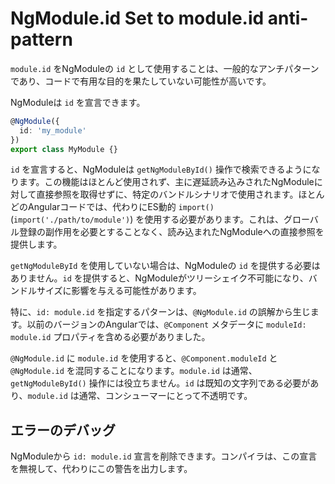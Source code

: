 # NgModule.id Set to module.id anti-pattern

`module.id` をNgModuleの `id` として使用することは、一般的なアンチパターンであり、コードで有用な目的を果たしていない可能性が高いです。

NgModuleは `id` を宣言できます。

```typescript
@NgModule({
  id: 'my_module'
})
export class MyModule {}
```

`id` を宣言すると、NgModuleは `getNgModuleById()` 操作で検索できるようになります。この機能はほとんど使用されず、主に遅延読み込みされたNgModuleに対して直接参照を取得せずに、特定のバンドルシナリオで使用されます。ほとんどのAngularコードでは、代わりにES動的 `import()` (`import('./path/to/module')`) を使用する必要があります。これは、グローバル登録の副作用を必要とすることなく、読み込まれたNgModuleへの直接参照を提供します。

`getNgModuleById` を使用していない場合は、NgModuleの `id` を提供する必要はありません。`id` を提供すると、NgModuleがツリーシェイク不可能になり、バンドルサイズに影響を与える可能性があります。

特に、`id: module.id` を指定するパターンは、`@NgModule.id` の誤解から生じます。以前のバージョンのAngularでは、`@Component` メタデータに `moduleId: module.id` プロパティを含める必要がありました。

`@NgModule.id` に `module.id` を使用すると、`@Component.moduleId` と `@NgModule.id` を混同することになります。`module.id` は通常、`getNgModuleById()` 操作には役立ちません。`id` は既知の文字列である必要があり、`module.id` は通常、コンシューマーにとって不透明です。

## エラーのデバッグ

NgModuleから `id: module.id` 宣言を削除できます。コンパイラは、この宣言を無視して、代わりにこの警告を出力します。
